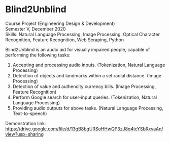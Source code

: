 # Blind2Unblind
Course Project (Engineering Design & Development)  
Semester V, December 2020  
Skills: Natural Language Processing, Image Processing, Optical Character Recognition, Feature Recognition, Web Scraping, Python  

Blind2Unblind is an audio aid for visually impaired people, capable of performing the following tasks:  
1) Accepting and processing audio inputs. (Tokenization, Natural Language Processing)  
2) Detection of objects and landmarks within a set radial distance. (Image Processing)
3) Detection of value and authencity currency bills. (Image Processing, Feature Recognition)
4) Perform Google search for user-input queries. (Tokenization, Natural Language Processing)  
5) Providing audio outputs for above tasks. (Natural Language Processing, Text-to-speech)

Demonstration link:  
https://drive.google.com/file/d/13gB8bgURSoHHwQP3zJ8q4tcYSbRxvaAn/view?usp=sharing
